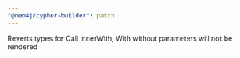 ```yaml
---
"@neo4j/cypher-builder": patch
---
```


Reverts types for Call innerWith, With without parameters will not be rendered
